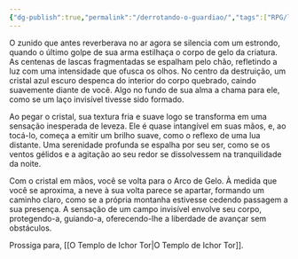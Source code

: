 ```yaml
---
{"dg-publish":true,"permalink":"/derrotando-o-guardiao/","tags":["RPG/livro-jogo/Aasthar/story-points"],"created":"2024-12-27T15:36:17.165-05:00","updated":"2025-01-08T16:14:25.647-05:00"}
---
```



O zunido que antes reverberava no ar agora se silencia com um estrondo, quando o último golpe de sua arma estilhaça o corpo de gelo da criatura. As centenas de lascas fragmentadas se espalham pelo chão, refletindo a luz com uma intensidade que ofusca os olhos. No centro da destruição, um cristal azul escuro despenca do interior do corpo quebrado, caindo suavemente diante de você. Algo no fundo de sua alma a chama para ele, como se um laço invisível tivesse sido formado.

Ao pegar o cristal, sua textura fria e suave logo se transforma em uma sensação inesperada de leveza. Ele é quase intangível em suas mãos, e, ao tocá-lo, começa a emitir um brilho suave, como o reflexo de uma lua distante. Uma serenidade profunda se espalha por seu ser, como se os ventos gélidos e a agitação ao seu redor se dissolvessem na tranquilidade da noite.

Com o cristal em mãos, você se volta para o Arco de Gelo. À medida que você se aproxima, a neve à sua volta parece se apartar, formando um caminho claro, como se a própria montanha estivesse cedendo passagem a sua presença. A sensação de um campo invisível envolve seu corpo, protegendo-a, guiando-a, oferecendo-lhe a liberdade de avançar sem obstáculos.

Prossiga para, [[O Templo de Ichor Tor\|O Templo de Ichor Tor]].
